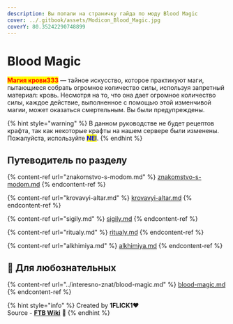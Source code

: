 ```yaml
---
description: Вы попали на страничку гайда по моду Blood Magic
cover: ../.gitbook/assets/Modicon_Blood_Magic.jpg
coverY: 80.35242290748899
---
```


# Blood Magic

<mark style="color:red;">**Магия крови333**</mark> — тайное искусство, которое практикуют маги, пытающиеся собрать огромное количество силы, используя запретный материал: кровь. Несмотря на то, что она дает огромное количество силы, каждое действие, выполненное с помощью этой изменчивой магии, может оказаться смертельным. Вы были предупреждены.

{% hint style="warning" %}
В данном руководстве не будет рецептов крафта, так как некоторые крафты на нашем сервере были изменены. Пожалуйста, используйте <mark style="color:blue;">**NEI**</mark>.
{% endhint %}

## Путеводитель по разделу

{% content-ref url="znakomstvo-s-modom.md" %}
[znakomstvo-s-modom.md](znakomstvo-s-modom.md)
{% endcontent-ref %}

{% content-ref url="krovavyi-altar.md" %}
[krovavyi-altar.md](krovavyi-altar.md)
{% endcontent-ref %}

{% content-ref url="sigily.md" %}
[sigily.md](sigily.md)
{% endcontent-ref %}

{% content-ref url="ritualy.md" %}
[ritualy.md](ritualy.md)
{% endcontent-ref %}

{% content-ref url="alkhimiya.md" %}
[alkhimiya.md](alkhimiya.md)
{% endcontent-ref %}

## :pushpin: Для любознательных

{% content-ref url="../interesno-znat/blood-magic.md" %}
[blood-magic.md](../interesno-znat/blood-magic.md)
{% endcontent-ref %}

{% hint style="info" %}
Created by **1FLICK1**:heart:\
Source - [**FTB Wiki**](https://ftbwiki.org) :notebook:
{% endhint %}
